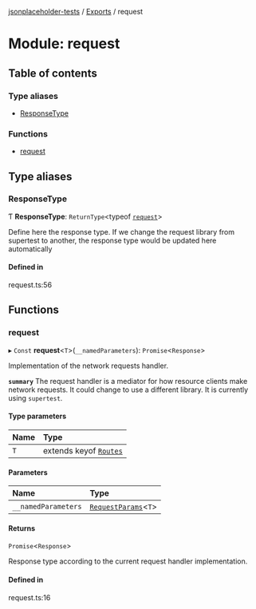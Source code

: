 [jsonplaceholder-tests](../README.md) / [Exports](../modules.md) / request

# Module: request

## Table of contents

### Type aliases

- [ResponseType](request.md#responsetype)

### Functions

- [request](request.md#request)

## Type aliases

### ResponseType

Ƭ **ResponseType**: `ReturnType`<typeof [`request`](request.md#request)\>

Define here the response type.
If we change the request library from supertest to another, the response type would be updated here automatically

#### Defined in

request.ts:56

## Functions

### request

▸ `Const` **request**<`T`\>(`__namedParameters`): `Promise`<`Response`\>

Implementation of the network requests handler.

**`summary`** The request handler is a mediator for how resource clients make network requests.
It could change to use a different library. It is currently using `supertest`.

#### Type parameters

| Name | Type |
| :------ | :------ |
| `T` | extends keyof [`Routes`](Routes.md#routes) |

#### Parameters

| Name | Type |
| :------ | :------ |
| `__namedParameters` | [`RequestParams`](Routes.md#requestparams)<`T`\> |

#### Returns

`Promise`<`Response`\>

Response type according to the current request handler implementation.

#### Defined in

request.ts:16
